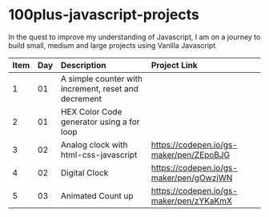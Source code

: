 # 100plus-javascript-projects
In the quest to improve my understanding of Javascript, I am on a journey to build small, medium and large projects using Vanilla Javascript

| Item | Day | Description | Project Link |
| --- | :---  | :--- | :--- |
| 1 | 01 | A simple counter with increment, reset and decrement | |
| 2 | 01 | HEX Color Code generator using a for loop | |
| 3 | 02 | Analog clock with html-css-javascript | https://codepen.io/gs-maker/pen/ZEpoBJG |
| 4 | 02 | Digital Clock | https://codepen.io/gs-maker/pen/gOwzjWN |
| 5 | 03 | Animated Count up | https://codepen.io/gs-maker/pen/zYKaKmX |
